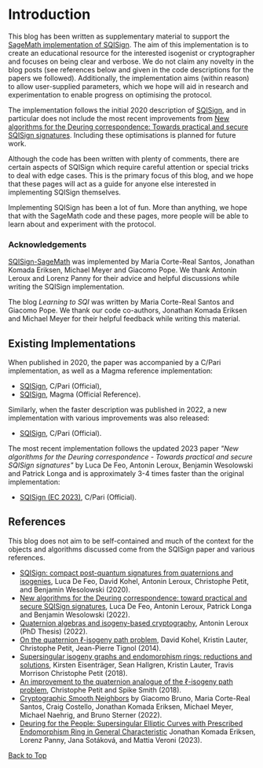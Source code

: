 # Introduction

This blog has been written as supplementary material to support the [SageMath implementation 
of SQISign](https://github.com/LearningToSQI/SQISign-SageMath). The aim of this implementation is to create an educational resource for the 
interested isogenist or cryptographer and focuses on being clear and verbose. We do not claim
any novelty in the blog posts (see references below and given in the code descriptions
for the papers we followed).
Additionally, the implementation aims (within reason) to allow user-supplied parameters, which
we hope will aid in research and experimentation to enable progress on optimising the protocol.  

The implementation follows the initial 2020 description of [SQISign](https://eprint.iacr.org/2020/1240), 
and in particular does not
include the most recent improvements from
[New algorithms for the Deuring correspondence: Towards practical and secure SQISign signatures](https://eprint.iacr.org/2022/234).
Including these optimisations is planned for future work.

Although the code has been written with plenty of comments, there are certain aspects of SQISign
which require careful attention or special tricks to deal with edge cases. This is the primary focus of 
this blog, and we hope that these pages will act as a guide for anyone else interested in implementing
SQISign themselves.

Implementing SQISign has been a lot of fun. More than anything, we hope that with the SageMath code 
and these pages, more people will be able to learn about and experiment with the protocol.

### Acknowledgements 

[SQISign-SageMath](https://github.com/LearningToSQI/SQISign-SageMath) was implemented by Maria Corte-Real Santos, Jonathan Komada Eriksen, Michael Meyer 
and Giacomo Pope. 
We thank Antonin Leroux and Lorenz Panny for their advice and helpful 
discussions while writing the SQISign implementation.

The blog *Learning to SQI* was written by Maria Corte-Real Santos and Giacomo Pope. We thank our 
code co-authors, Jonathan Komada Eriksen and Michael Meyer for their helpful feedback while writing 
this material. 

## Existing Implementations 

When published in 2020, the paper was accompanied by a C/Pari implementation, as well as a
Magma reference implementation:

- [SQISign](https://github.com/SQISign/sqisign), C/Pari (Official),
- [SQISign](https://github.com/SQISign/sqisign-magma), Magma (Official Reference).

Similarly, when the faster description was published in 2022, a new implementation
with various improvements was also released:

- [SQISign](https://github.com/SQISign/sqisign2), C/Pari (Official).

The most recent implementation follows the updated 2023 paper 
*"New algorithms for the Deuring correspondence - Towards practical and secure SQISign signatures"* by 
Luca De Feo, Antonin Leroux, Benjamin Wesolowski and Patrick Longa and is approximately 3-4 times faster
than the original implementation:

- [SQISign (EC 2023)](https://github.com/SQISign/sqisign-ec23), C/Pari (Official).


## References

This blog does not aim to be self-contained and much of the context for the objects and
algorithms discussed come from the SQISign paper and various references.

- [SQISign: compact post-quantum signatures from quaternions and isogenies](https://eprint.iacr.org/2020/1240), Luca De Feo, David Kohel, Antonin Leroux, Christophe Petit, and Benjamin Wesolowski (2020).
- [New algorithms for the Deuring correspondence: toward practical and secure SQISign signatures](https://eprint.iacr.org/2022/234), Luca De Feo, Antonin Leroux, Patrick Longa and Benjamin Wesolowski (2022).
- [Quaternion algebras and isogeny-based cryptography](https://www.lix.polytechnique.fr/Labo/Antonin.LEROUX/manuscrit_these.pdf), Antonin Leroux (PhD Thesis) (2022).
- [On the quaternion $\ell$-isogeny path problem](https://arxiv.org/abs/1406.0981), David Kohel, Kristin Lauter, Christophe Petit, Jean-Pierre Tignol (2014).
- [Supersingular isogeny graphs and endomorphism rings: reductions and solutions](https://eprint.iacr.org/2018/371), Kirsten Eisenträger, Sean Hallgren, Kristin Lauter, Travis Morrison Christophe Petit (2018).
- [An improvement to the quaternion analogue of the $\ell$-isogeny path problem](https://crypto.iacr.org/2018/affevents/mathcrypt/page.html), Christophe Petit and Spike Smith (2018).
- [Cryptographic Smooth Neighbors](https://eprint.iacr.org/2022/1439) by Giacomo Bruno, Maria Corte-Real Santos, Craig Costello, Jonathan Komada Eriksen,
Michael Meyer, Michael Naehrig, and Bruno Sterner (2022).
- [Deuring for the People: Supersingular Elliptic Curves with Prescribed Endomorphism Ring in General Characteristic](https://ia.cr/2023/106) Jonathan Komada Eriksen, Lorenz Panny, Jana Sotáková, and Mattia Veroni (2023).

[Back to Top](#top)
